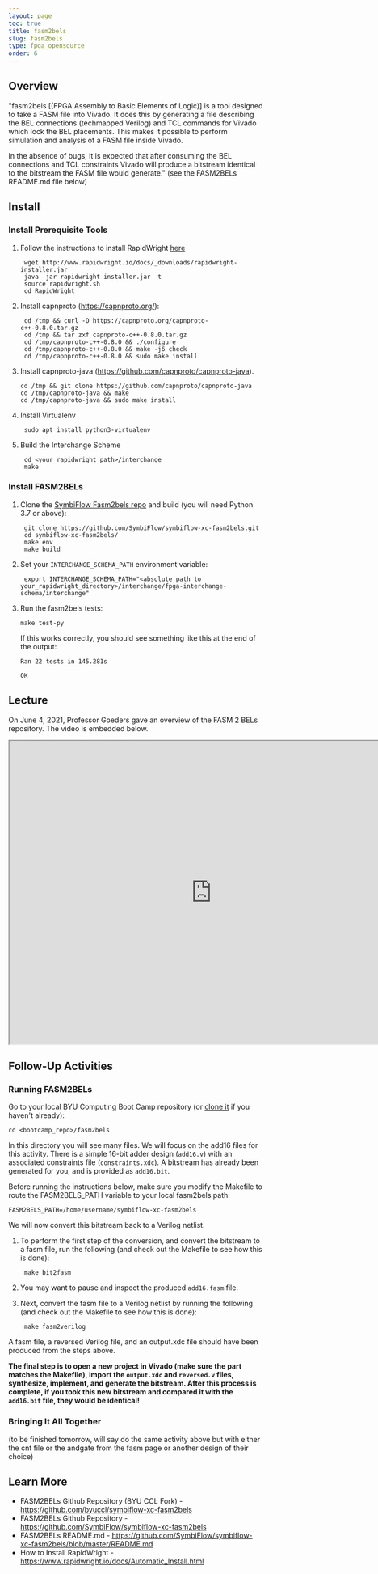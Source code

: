 ```yaml
---
layout: page
toc: true
title: fasm2bels
slug: fasm2bels
type: fpga_opensource
order: 6
---
```


## Overview

"fasm2bels [(FPGA Assembly to Basic Elements of Logic)] is a tool designed to take a FASM file into Vivado. It does this by generating a file describing the BEL connections (techmapped Verilog) and TCL commands for Vivado which lock the BEL placements. This makes it possible to perform simulation and analysis of a FASM file inside Vivado.

In the absence of bugs, it is expected that after consuming the BEL connections and TCL constraints Vivado will produce a bitstream identical to the bitstream the FASM file would generate." (see the FASM2BELs README.md file below)

## Install

### Install Prerequisite Tools
1. Follow the instructions to install RapidWright [here](https://github.com/Xilinx/RapidWright)

        wget http://www.rapidwright.io/docs/_downloads/rapidwright-installer.jar
        java -jar rapidwright-installer.jar -t
        source rapidwright.sh
        cd RapidWright

1. Install capnproto (<https://capnproto.org/>):

        cd /tmp && curl -O https://capnproto.org/capnproto-c++-0.8.0.tar.gz
        cd /tmp && tar zxf capnproto-c++-0.8.0.tar.gz
        cd /tmp/capnproto-c++-0.8.0 && ./configure
        cd /tmp/capnproto-c++-0.8.0 && make -j6 check
        cd /tmp/capnproto-c++-0.8.0 && sudo make install

1.  Install capnproto-java (<https://github.com/capnproto/capnproto-java>).

        cd /tmp && git clone https://github.com/capnproto/capnproto-java
        cd /tmp/capnproto-java && make
        cd /tmp/capnproto-java && sudo make install

1. Install Virtualenv

        sudo apt install python3-virtualenv

1. Build the Interchange Scheme

        cd <your_rapidwright_path>/interchange
        make

### Install FASM2BELs

1. Clone the [SymbiFlow Fasm2bels repo](https://github.com/SymbiFlow/symbiflow-xc-fasm2bels.git) and build (you will need Python 3.7 or above):

        git clone https://github.com/SymbiFlow/symbiflow-xc-fasm2bels.git
        cd symbiflow-xc-fasm2bels/
        make env
        make build

1. Set your `INTERCHANGE_SCHEMA_PATH` environment variable:
    
        export INTERCHANGE_SCHEMA_PATH="<absolute path to your_rapidwright_directory>/interchange/fpga-interchange-schema/interchange"

 1. Run the fasm2bels tests:
 
        make test-py

    If this works correctly, you should see something like this at the end of the output:

        Ran 22 tests in 145.281s

        OK
    

## Lecture

On June 4, 2021, Professor Goeders gave an overview of the FASM 2 BELs repository. The video is embedded below. 

<iframe width="800" height="600" allow="fullscreen" 
src="https://www.youtube.com/embed/58wXkBlyu-Q"> 
</iframe>


## Follow-Up Activities

### Running FASM2BELs

Go to your local BYU Computing Boot Camp repository (or [clone it](https://github.com/byu-cpe/ComputingBootCamp.git) if you haven't already):

    cd <bootcamp_repo>/fasm2bels

In this directory you will see many files. We will focus on the add16 files for this activity. There is a simple 16-bit adder design (`add16.v`) with an associated constraints file (`constraints.xdc`). A bitstream has already been generated for you, and is provided as `add16.bit`.

Before running the instructions below, make sure you modify the Makefile to route the FASM2BELS_PATH variable to your local fasm2bels path:

`FASM2BELS_PATH=/home/username/symbiflow-xc-fasm2bels`

We will now convert this bitstream back to a Verilog netlist.

1. To perform the first step of the conversion, and convert the bitstream to a fasm file, run the following (and check out the Makefile to see how this is done):

        make bit2fasm

2. You may want to pause and inspect the produced `add16.fasm` file.

3. Next, convert the fasm file to a Verilog netlist by running the following (and check out the Makefile to see how this is done):

        make fasm2verilog


A fasm file, a reversed Verilog file, and an output.xdc file should have been produced from the steps above. 

**The final step is to open a new project in Vivado (make sure the part matches the Makefile), import the `output.xdc` and `reversed.v` files, synthesize, implement, and generate the bitstream. After this process is complete, if you took this new bitstream and compared it with the `add16.bit` file, they would be identical!**


### Bringing It All Together

(to be finished tomorrow, will say do the same activity above but with either the cnt file or the andgate from the fasm page or another design of their choice)


## Learn More

* FASM2BELs Github Repository (BYU CCL Fork) - <https://github.com/byuccl/symbiflow-xc-fasm2bels>
* FASM2BELs Github Repository - <https://github.com/SymbiFlow/symbiflow-xc-fasm2bels>
* FASM2BELs README.md - <https://github.com/SymbiFlow/symbiflow-xc-fasm2bels/blob/master/README.md>
* How to Install RapidWright - <https://www.rapidwright.io/docs/Automatic_Install.html>

